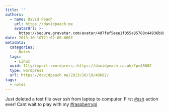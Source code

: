 ```yaml
---
title: ''
authors:
  - name: David Peach
    url: https://davidpeach.me
    avatarUrl: >-
      https://secure.gravatar.com/avatar/4d7faf5eee1f055a85788c44936b8995eaab6dfb004e7854ec747ccb272e91ee?s=96&d=mm&r=g
date: 2013-10-10T21:02:00.000Z
metadata:
  categories:
    - Notes
  tags:
    - Linux
  uuid: 11ty/import::wordpress::https://davidpeach.co.uk/?p=48602
  type: wordpress
  url: https://davidpeach.me/2013/10/10/48602/
tags:
  - notes
---
```

Just deleted a test file over ssh from laptop to computer. First [#ssh](https://twitter.com/search?q=%23ssh) action ever! Cant wait to play with my [#raspberrypi](https://twitter.com/search?q=%23raspberrypi)